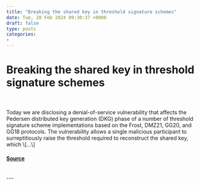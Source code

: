 ```yaml
---
title: "Breaking the shared key in threshold signature schemes"
date: Tue, 20 Feb 2024 09:30:37 +0000
draft: false
type: posts
categories: 
- 
---
```

# Breaking the shared key in threshold signature schemes

<br/>

<br/>
Today we are disclosing a denial-of-service vulnerability that affects the Pedersen distributed key generation (DKG) phase of a number of threshold signature scheme implementations based on the Frost, DMZ21, GG20, and GG18 protocols. The vulnerability allows a single malicious participant to surreptitiously raise the threshold required to reconstruct the shared key, which \[…\]

#### [Source](https://blog.trailofbits.com/2024/02/20/breaking-the-shared-key-in-threshold-signature-schemes/)

<br/>
---
